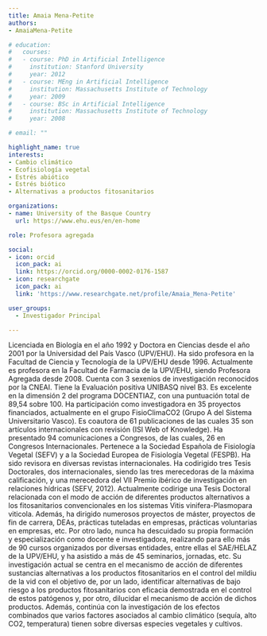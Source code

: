 ```yaml
---
title: Amaia Mena-Petite
authors:
- AmaiaMena-Petite

# education:
#   courses:
#   - course: PhD in Artificial Intelligence
#     institution: Stanford University
#     year: 2012
#   - course: MEng in Artificial Intelligence
#     institution: Massachusetts Institute of Technology
#     year: 2009
#   - course: BSc in Artificial Intelligence
#     institution: Massachusetts Institute of Technology
#     year: 2008

# email: ""

highlight_name: true
interests:
- Cambio climático
- Ecofisiología vegetal
- Estrés abiótico
- Estrés biótico
- Alternativas a productos fitosanitarios

organizations:
- name: University of the Basque Country
  url: https://www.ehu.eus/en/en-home

role: Profesora agregada

social:
- icon: orcid
  icon_pack: ai
  link: https://orcid.org/0000-0002-0176-1587
- icon: researchgate
  icon_pack: ai
  link: 'https://www.researchgate.net/profile/Amaia_Mena-Petite'

user_groups: 
  - Investigador Principal

---
```


Licenciada en Biología en el año 1992 y Doctora en Ciencias desde el año 2001 por la Universidad del País Vasco (UPV/EHU). Ha sido profesora en la Facultad de Ciencia y Tecnología de la UPV/EHU desde 1996. Actualmente es profesora en la Facultad de Farmacia de la UPV/EHU, siendo Profesora Agregada desde 2008. Cuenta con 3 sexenios de investigación reconocidos por la CNEAI. Tiene la Evaluación positiva UNIBASQ nivel B3. Es excelente en la dimensión 2 del programa DOCENTIAZ, con una puntuación total de 89,54 sobre 100. Ha participación como investigadora en 35 proyectos financiados, actualmente en el grupo FisioClimaCO2 (Grupo A del Sistema Universitario Vasco). Es coautora de 61 publicaciones de las cuales 35 son artículos internacionales con revisión (ISI Web of Knowledge). Ha presentado 94 comunicaciones a Congresos, de las cuales, 26 en Congresos Internacionales. Pertenece a la Sociedad Española de Fisiología Vegetal (SEFV) y a la Sociedad Europea de Fisiología Vegetal (FESPB). Ha sido revisora en diversas revistas internacionales. Ha codirigido tres Tesis Doctorales, dos internacionales, siendo las tres merecedoras de la máxima calificación, y una merecedora del VII Premio ibérico de investigación en relaciones hídricas (SEFV, 2012). Actualmente codirige una Tesis Doctoral relacionada con el modo de acción de diferentes productos alternativos a los fitosanitarios convencionales en los sistemas Vitis vinifera-Plasmopara viticola. Además, ha dirigido numerosos proyectos de máster, proyectos de fin de carrera, DEAs, prácticas tuteladas en empresas, prácticas voluntarias en empresas, etc. Por otro lado, nunca ha descuidado su propia formación y especialización como docente e investigadora, realizando para ello más de 90 cursos organizados por diversas entidades, entre ellas el SAE/HELAZ de la UPV/EHU, y ha asistido a más de 45 seminarios, jornadas, etc. Su investigación actual se centra en el mecanismo de acción de diferentes sustancias alternativas a los productos fitosanitarios en el control del mildiu de la vid con el objetivo de, por un lado, identificar alternativas de bajo riesgo a los productos fitosanitarios con eficacia demostrada en el control de estos patógenos y, por otro, dilucidar el mecanismo de acción de dichos productos. Además, continúa con la investigación de los efectos combinados que varios factores asociados al cambio climático (sequía, alto CO2, temperatura) tienen sobre diversas especies vegetales y cultivos.
